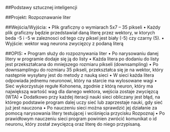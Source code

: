 ##Podstawy sztucznej inteligencji 

##Projekt: Rozpoznawanie liter

##Wejścia/Wyjścia: 
•	Plik graficzny o wymiarach 5x7 – 35 pikseli
•	Każdy plik graficzny będzie przedstawiał daną literę przez wektory, w ktorych beda -5 i -5 w zaleznosci od tego czy piksel jest biały (-5) czy czarny (5).
•	Wyjście: wektor wag neurona zwycięzcy z podaną literą

##OPIS:
•	Program służy do rozpoznywania liter
•	Po narysowaniu danej litery w programie dodaje się ją do listy
•	Każda litera po dodaniu do listy jest przekształcana do mniejszego rozmiaru pikseli (downsampling)
•	Po downsamplingu do rozmiaru 35 pikseli, przekształca się je na wektor, który następnie wysyłany jest do metody z nauką sieci
•	W sieci każda litera odpowiada jednemu neuronowi, który na starcie ma wylosowane wagi
•	Sieć wykorzystuje regułe Kohonena, zgodnie z którą neuron, który ma największą wartość wag dla danego wektora, wejścia zostaje zwycięzcą (WTA)
•	Dodatkowo przy każdej iteracji nauki sieci obliczany jest błąd, na którego podstawie program dalej uczy sieć lub zaprzestaje nauki, gdy sieć już jest nauczona
•	Po nauczeniu sieci można sprawdzić jej działanie za pomocą narysowania litery testującej i wciśnięcia przycisku Rozpoznaj
•	Po prawidłowym nauczeniu sieci program powinien zwrócić komunikat o id neuronu, który został zwycięzcą oraz literę do niego przypisaną.




